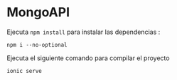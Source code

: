 # MongoAPI

Ejecuta `npm install` para instalar las dependencias :

```Shell
npm i --no-optional
```

Ejecuta el siguiente comando para compilar el proyecto

```Shell
ionic serve
```


